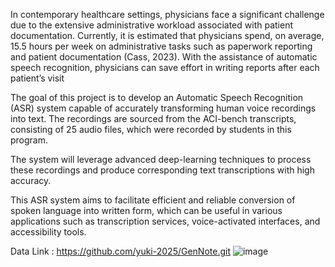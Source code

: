 In contemporary healthcare settings, physicians face a significant challenge due to the extensive administrative workload associated with patient documentation. Currently, it is estimated that physicians spend, on average, 15.5 hours per week on administrative tasks such as paperwork reporting and patient documentation (Cass, 2023). With the assistance of automatic speech recognition, physicians can save effort in writing reports after each patient’s visit

The goal of this project is to develop an Automatic Speech Recognition (ASR) system capable of accurately transforming human voice recordings into text. The recordings are sourced from the ACI-bench transcripts, consisting of 25 audio files, which were recorded by students in this program. 

The system will leverage advanced deep-learning techniques to process these recordings and produce corresponding text transcriptions with high accuracy. 

This ASR system aims to facilitate efficient and reliable conversion of spoken language into written form, which can be useful in various applications such as transcription services, voice-activated interfaces, and accessibility tools.

Data Link : https://github.com/yuki-2025/GenNote.git
![image](https://github.com/melodygaoyifan/machine-learning/assets/168382010/3a66db28-dab6-4e60-824c-2f23608f0d52)
